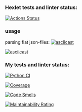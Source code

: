### Hexlet tests and linter status:
[![Actions Status](https://github.com/Dw4rfSt4r/python-project-50/actions/workflows/hexlet-check.yml/badge.svg)](https://github.com/Dw4rfSt4r/python-project-50/actions)


### usage

parsing flat json-files:
[![asciicast](https://asciinema.org/a/FtTgTiISTfvCnuUknvVgiicEt.svg)](https://asciinema.org/a/FtTgTiISTfvCnuUknvVgiicEt)

[![asciicast](https://asciinema.org/a/vfbgZ1Xlswy5M6szyDC7rRyEW.svg)](https://asciinema.org/a/vfbgZ1Xlswy5M6szyDC7rRyEW)


### My tests and linter status:

[![Python CI](https://github.com/Dw4rfSt4r/python-project-50/actions/workflows/python-ci.yml/badge.svg)](https://github.com/Dw4rfSt4r/python-project-50/actions/workflows/python-ci.yml)

[![Coverage](https://sonarcloud.io/api/project_badges/measure?project=Dw4rfSt4r_python-project-50&metric=coverage)](https://sonarcloud.io/summary/new_code?id=Dw4rfSt4r_python-project-50)

[![Code Smells](https://sonarcloud.io/api/project_badges/measure?project=Dw4rfSt4r_python-project-50&metric=code_smells)](https://sonarcloud.io/summary/new_code?id=Dw4rfSt4r_python-project-50)

[![Maintainability Rating](https://sonarcloud.io/api/project_badges/measure?project=Dw4rfSt4r_python-project-50&metric=sqale_rating)](https://sonarcloud.io/summary/new_code?id=Dw4rfSt4r_python-project-50)